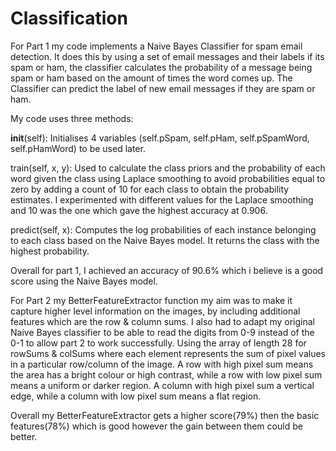# Classification
For Part 1 my code implements a Naive Bayes Classifier for spam email detection. It does this by using a set of email messages and their labels if its spam or ham, the classifier calculates the probability of a message being spam or ham based on the amount of times the word comes up. The Classifier can predict the label of new email messages if they are spam or ham.

My code uses three methods:

__init__(self):
Initialises 4 variables (self.pSpam, self.pHam, self.pSpamWord, self.pHamWord) to be used later.

train(self, x, y):
Used to calculate the class priors and the probability of each word given the class using Laplace smoothing to avoid probabilities equal to zero by adding a count of 10 for each class to obtain the probability estimates. I experimented with different values for the Laplace smoothing and 10 was the one which gave the highest accuracy at 0.906.

predict(self, x):
Computes the log probabilities of each instance belonging to each class based on the Naive Bayes model. It returns the class with the highest probability.

Overall for part 1, I achieved an accuracy of 90.6% which i believe is a good score using the Naive Bayes model.

For Part 2 my BetterFeatureExtractor function my aim was to make it capture higher level information on the images, by including additional features which are the row & column sums. I also had to adapt my original Naive Bayes classifier to be able to read the digits from 0-9 instead of the 0-1 to allow part 2 to work successfully. Using the array of length 28 for rowSums & colSums where each element represents the sum of pixel values in a particular row/column of the image. A row with high pixel sum means the area has a bright colour or high contrast, while a row with low pixel sum means a uniform or darker region. A column with high pixel sum a vertical edge, while a column with low pixel sum means a flat region.

Overall my BetterFeatureExtractor gets a higher score(79%) then the basic features(78%) which is good however the gain between them could be better.
